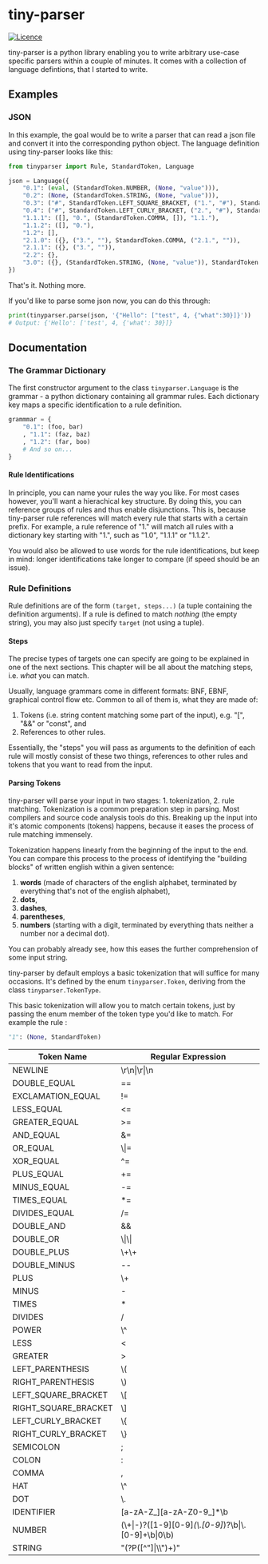 # tiny-parser
[![Licence](https://img.shields.io/badge/licence-BSD--3-e20000.svg)](https://github.com/DuffsDevice/tiny-parser/blob/master/LICENCE)

tiny-parser is a python library enabling you to write arbitrary use-case specific parsers within a couple of minutes.
It comes with a collection of language defintions, that I started to write.

## Examples

### JSON
In this example, the goal would be to write a parser that can read a json file and convert it into the corresponding python object.
The language definition using tiny-parser looks like this:

```python
from tinyparser import Rule, StandardToken, Language

json = Language({
    "0.1": (eval, (StandardToken.NUMBER, (None, "value"))),
    "0.2": (None, (StandardToken.STRING, (None, "value"))),
    "0.3": ("#", StandardToken.LEFT_SQUARE_BRACKET, ("1.", "#"), StandardToken.RIGHT_SQUARE_BRACKET),
    "0.4": ("#", StandardToken.LEFT_CURLY_BRACKET, ("2.", "#"), StandardToken.RIGHT_CURLY_BRACKET),
    "1.1.1": ([], "0.", (StandardToken.COMMA, []), "1.1."),
    "1.1.2": ([], "0."),
    "1.2": [],
    "2.1.0": ({}, ("3.", ""), StandardToken.COMMA, ("2.1.", "")),
    "2.1.1": ({}, ("3.", "")),
    "2.2": {},
    "3.0": ({}, (StandardToken.STRING, (None, "value")), StandardToken.COLON, ("0.", (0, "value"))),
})
```
That's it. Nothing more.

If you'd like to parse some json now, you can do this through:
```python
print(tinyparser.parse(json, '{"Hello": ["test", 4, {"what":30}]}'))
# Output: {'Hello': ['test', 4, {'what': 30}]}
```

## Documentation

### The Grammar Dictionary
The first constructor argument to the class `tinyparser.Language` is the grammar - a python dictionary containing all grammar rules.
Each dictionary key maps a specific identification to a rule definition.

```python
grammmar = {
    "0.1": (foo, bar)
    , "1.1": (faz, baz)
    , "1.2": (far, boo)
    # And so on...
}
```

#### Rule Identifications
In principle, you can name your rules the way you like. For most cases however, you'll want a hierachical key structure.
By doing this, you can reference groups of rules and thus enable disjunctions.
This is, because tiny-parser rule references will match every rule that starts with a certain prefix.
For example, a rule reference of "1." will match all rules with a dictionary key starting with "1.", such as "1.0", "1.1.1" or "1.1.2".

You would also be allowed to use words for the rule identifications, but keep in mind:
longer identifications take longer to compare (if speed should be an issue).

### Rule Definitions
Rule definitions are of the form `(target, steps...)` (a tuple containing the definition arguments).
If a rule is defined to match _nothing_ (the empty string), you may also just specify `target` (not using a tuple).

#### Steps
The precise types of targets one can specify are going to be explained in one of the next sections.
This chapter will be all about the matching steps, i.e. _what_ you can match.

Usually, language grammars come in different formats: BNF, EBNF, graphical control flow etc.
Common to all of them is, what they are made of:
1. Tokens (i.e. string content matching some part of the input), e.g. "[", "&&" or "const", and
2. References to other rules.

Essentially, the "steps" you will pass as arguments to the definition of each rule will mostly consist of these two things,
references to other rules and tokens that you want to read from the input.

#### Parsing Tokens
tiny-parser will parse your input in two stages: 1. tokenization, 2. rule matching.
Tokenization is a common preparation step in parsing. Most compilers and source code analysis tools do this.
Breaking up the input into it's atomic components (tokens) happens, because it eases the process of rule matching immensely.

Tokenization happens linearly from the beginning of the input to the end.
You can compare this process to the process of identifying the "building blocks" of written english within a given sentence:
1. **words** (made of characters of the english alphabet, terminated by everything that's not of the english alphabet),
2. **dots**,
3. **dashes**,
4. **parentheses**,
5. **numbers** (starting with a digit, terminated by everything thats neither a number nor a decimal dot).

You can probably already see, how this eases the further comprehension of some input string.

tiny-parser by default employs a basic tokenization that will suffice for many occasions.
It's defined by the enum `tinyparser.Token`, deriving from the class `tinyparser.TokenType`.

This basic tokenization will allow you to match certain tokens, just by passing the enum member of the token type you'd like to match.
For example the rule :

```python
"1": (None, StandardToken)
```



| Token Name  | Regular Expression  |
| ----------- | ------------------ |
| NEWLINE | \\r\\n\|\\r\|\\n |
| DOUBLE_EQUAL | == |
| EXCLAMATION_EQUAL | != |
| LESS_EQUAL | <= |
| GREATER_EQUAL | >= |
| AND_EQUAL | &= |
| OR_EQUAL | \\\|= |
| XOR_EQUAL | \^= |
| PLUS_EQUAL | \+= |
| MINUS_EQUAL | -= |
| TIMES_EQUAL | \*= |
| DIVIDES_EQUAL | /= |
| DOUBLE_AND | && |
| DOUBLE_OR | \\\|\\\| |
| DOUBLE_PLUS | \\+\\+ |
| DOUBLE_MINUS | -- |
| PLUS | \\+ |
| MINUS | - |
| TIMES | \* |
| DIVIDES | / |
| POWER | \\^ |
| LESS | < |
| GREATER | > |
| LEFT_PARENTHESIS | \\( |
| RIGHT_PARENTHESIS | \\) |
| LEFT_SQUARE_BRACKET | \\[ |
| RIGHT_SQUARE_BRACKET | \\] |
| LEFT_CURLY_BRACKET | \\{ |
| RIGHT_CURLY_BRACKET | \\} |
| SEMICOLON | ; |
| COLON | : |
| COMMA | , |
| HAT | \\^ |
| DOT | \\. |
| IDENTIFIER | [a-zA-Z_][a-zA-Z0-9_]*\b |
| NUMBER | (\\+\|-)?([1-9][0-9]*(\\.[0-9]*)?\\b\|\\.[0-9]+\\b\|0\\b) |
| STRING | "(?P<value>([^"]\|\\\\")+)"
